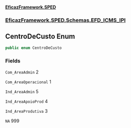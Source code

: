 #### [EficazFramework.SPED](EficazFrameworkSPED.md 'EficazFramework SPED')
### [EficazFramework.SPED.Schemas.EFD_ICMS_IPI](EficazFramework.SPED.Schemas.EFD_ICMS_IPI.md 'EficazFramework.SPED.Schemas.EFD_ICMS_IPI')

## CentroDeCusto Enum

```csharp
public enum CentroDeCusto
```
### Fields

<a name='EficazFramework.SPED.Schemas.EFD_ICMS_IPI.CentroDeCusto.Com_AreaAdmin'></a>

`Com_AreaAdmin` 2

<a name='EficazFramework.SPED.Schemas.EFD_ICMS_IPI.CentroDeCusto.Com_AreaOperacional'></a>

`Com_AreaOperacional` 1

<a name='EficazFramework.SPED.Schemas.EFD_ICMS_IPI.CentroDeCusto.Ind_AreaAdmin'></a>

`Ind_AreaAdmin` 5

<a name='EficazFramework.SPED.Schemas.EFD_ICMS_IPI.CentroDeCusto.Ind_AreaApoioProd'></a>

`Ind_AreaApoioProd` 4

<a name='EficazFramework.SPED.Schemas.EFD_ICMS_IPI.CentroDeCusto.Ind_AreaProdutiva'></a>

`Ind_AreaProdutiva` 3

<a name='EficazFramework.SPED.Schemas.EFD_ICMS_IPI.CentroDeCusto.NA'></a>

`NA` 999